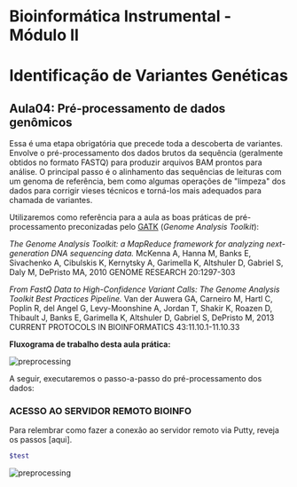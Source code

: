 # Bioinformática Instrumental - Módulo II
# Identificação de Variantes Genéticas

## Aula04: Pré-processamento de dados genômicos  

Essa é uma etapa obrigatória que precede toda a descoberta de variantes. 
Envolve o pré-processamento dos dados brutos da sequência (geralmente obtidos no formato FASTQ) para produzir arquivos BAM prontos para análise. O principal passo é o alinhamento das sequências de leituras com um genoma de referência, bem como algumas operações de "limpeza" dos dados para corrigir vieses técnicos e torná-los mais adequados para chamada de variantes.

Utilizaremos como referência para a aula as boas práticas de pré-processamento preconizadas pelo [GATK](https://software.broadinstitute.org/gatk/) (_Genome Analysis Toolkit_):

*The Genome Analysis Toolkit: a MapReduce framework for analyzing next-generation DNA sequencing data.* McKenna A, Hanna M, Banks E, Sivachenko A, Cibulskis K, Kernytsky A, Garimella K, Altshuler D, Gabriel S, Daly M, DePristo MA, 2010 GENOME RESEARCH 20:1297-303

*From FastQ Data to High-Confidence Variant Calls: The Genome Analysis Toolkit Best Practices Pipeline.* Van der Auwera GA, Carneiro M, Hartl C, Poplin R, del Angel G, Levy-Moonshine A, Jordan T, Shakir K, Roazen D, Thibault J, Banks E, Garimella K, Altshuler D, Gabriel S, DePristo M, 2013 CURRENT PROTOCOLS IN BIOINFORMATICS 43:11.10.1-11.10.33

**Fluxograma de trabalho desta aula prática:**  

![preprocessing](https://github.com/cmasotti/BioinfoInstrumental-Aula04/blob/master/bestPractices_preprocessing_smaller.jpg)


A seguir, executaremos o passo-a-passo do pré-processamento dos dados:

### ACESSO AO SERVIDOR REMOTO BIOINFO
Para relembrar como fazer a conexão ao servidor remoto via Putty, reveja os passos [aqui].

```bash  
$test  
``` 


![preprocessing]()  



